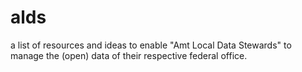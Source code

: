 # alds
a list of resources and ideas to enable "Amt Local Data Stewards" to manage the (open) data of their respective federal office.
